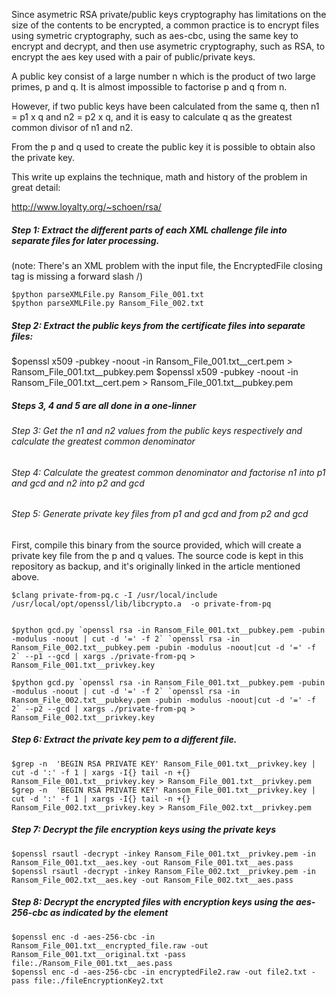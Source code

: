 Since asymetric RSA private/public keys cryptography has limitations on the size of the contents to be encrypted, a common practice is to encrypt files using symetric cryptography, such as aes-cbc, using the same key to encrypt and decrypt, and then use asymetric cryptography, such as RSA, to encrypt the aes key used with a pair of public/private keys.

A public key consist of a large number n which is the product of two large primes, p and q. It is almost impossible to factorise p and q from n. 

However, if two public keys have been calculated from the same q, then n1 = p1 x q and n2 = p2 x q, and it is easy to calculate q as the greatest common divisor of n1 and n2.

From the p and q used to create the public key it is possible to obtain also the private key.

This write up explains the technique, math and history of the problem in great detail:

http://www.loyalty.org/~schoen/rsa/

##### Step 1: Extract the different parts of each XML challenge file into separate files for later processing.

(note: There's an XML problem with the input file, the EncryptedFile closing tag is missing a forward slash /)

    $python parseXMLFile.py Ransom_File_001.txt 
    $python parseXMLFile.py Ransom_File_002.txt 

##### Step 2: Extract the public keys from the certificate files into separate files:
 
 $openssl x509 -pubkey -noout -in Ransom_File_001.txt__cert.pem > Ransom_File_001.txt__pubkey.pem
 $openssl x509 -pubkey -noout -in Ransom_File_001.txt__cert.pem > Ransom_File_001.txt__pubkey.pem


##### Steps 3, 4 and 5 are all done in a one-linner

###### Step 3: Get the n1 and n2 values from the public keys respectively and calculate the greatest common denominator
###### Step 4: Calculate the greatest common denominator and factorise n1 into p1 and gcd and n2 into p2 and gcd
###### Step 5: Generate private key files from p1 and gcd and from p2 and gcd


First, compile this binary from the source provided, which will create a private key file from the p and q values. The source code is kept in this repository as backup, and it's originally linked in the article mentioned above.

    $clang private-from-pq.c -I /usr/local/include /usr/local/opt/openssl/lib/libcrypto.a  -o private-from-pq


    $python gcd.py `openssl rsa -in Ransom_File_001.txt__pubkey.pem -pubin -modulus -noout | cut -d '=' -f 2` `openssl rsa -in Ransom_File_002.txt__pubkey.pem -pubin -modulus -noout|cut -d '=' -f 2` --p1 --gcd | xargs ./private-from-pq > Ransom_File_001.txt__privkey.key

    $python gcd.py `openssl rsa -in Ransom_File_001.txt__pubkey.pem -pubin -modulus -noout | cut -d '=' -f 2` `openssl rsa -in Ransom_File_002.txt__pubkey.pem -pubin -modulus -noout|cut -d '=' -f 2` --p2 --gcd | xargs ./private-from-pq > Ransom_File_002.txt__privkey.key


##### Step 6: Extract the private key pem to a different file.

    $grep -n  'BEGIN RSA PRIVATE KEY' Ransom_File_001.txt__privkey.key | cut -d ':' -f 1 | xargs -I{} tail -n +{} Ransom_File_001.txt__privkey.key > Ransom_File_001.txt__privkey.pem
    $grep -n  'BEGIN RSA PRIVATE KEY' Ransom_File_001.txt__privkey.key | cut -d ':' -f 1 | xargs -I{} tail -n +{} Ransom_File_002.txt__privkey.key > Ransom_File_002.txt__privkey.pem


##### Step 7: Decrypt the file encryption keys using the private keys

    $openssl rsautl -decrypt -inkey Ransom_File_001.txt__privkey.pem -in Ransom_File_001.txt__aes.key -out Ransom_File_001.txt__aes.pass
    $openssl rsautl -decrypt -inkey Ransom_File_002.txt__privkey.pem -in Ransom_File_002.txt__aes.key -out Ransom_File_002.txt__aes.pass

##### Step 8: Decrypt the encrypted files with encryption keys using the aes-256-cbc as indicated by the <FileEncryptionAlg> element

    $openssl enc -d -aes-256-cbc -in Ransom_File_001.txt__encrypted_file.raw -out Ransom_File_001.txt__original.txt -pass file:./Ransom_File_001.txt__aes.pass
    $openssl enc -d -aes-256-cbc -in encryptedFile2.raw -out file2.txt -pass file:./fileEncryptionKey2.txt 
